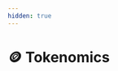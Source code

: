 ```yaml
---
hidden: true
---
```


# 🪙 Tokenomics

<figure><img src=".gitbook/assets/TONCAPY TOKENNOMIC 1.png" alt=""><figcaption></figcaption></figure>

